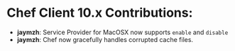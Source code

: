 <!---
This file is reset every time a new release is done. The contents of this file are for the currently unreleased version.

Example Contribution:
* **kalistec**: Improved file resource greatly.
-->
# Chef Client 10.x Contributions:

* **jaymzh**: Service Provider for MacOSX now supports `enable` and `disable`
* **jaymzh**: Chef now gracefully handles corrupted cache files.
